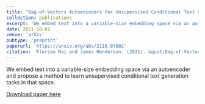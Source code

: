 ```yaml
---
title: "Bag-of-Vectors Autoencoders for Unsupervised Conditional Text Generation"
collection: publications
excerpt: 'We embed text into a variable-size embedding space via an autoencoder and propose a method to learn unsupervised conditional text generation tasks in that space.'
date: 2021-10-01
venue: 'arXiv'
pubtype: 'preprint'
paperurl: 'https://arxiv.org/abs/2110.07002'
citation: 'Florian Mai and James Henderson. (2021). &quot;Bag-of-Vectors Autoencoders for Unsupervised Conditional Text Generation.&quot; <i>arXiv</i>.'
---
```

We embed text into a variable-size embedding space via an autoencoder and propose a method to learn unsupervised conditional text generation tasks in that space.

[Download paper here](https://arxiv.org/abs/2110.07002)
